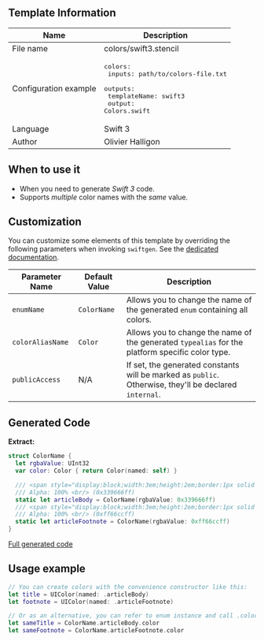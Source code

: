 ## Template Information

| Name      | Description       |
| --------- | ----------------- |
| File name | colors/swift3.stencil |
| Configuration example | <pre>colors:<br />  inputs: path/to/colors-file.txt<br />  outputs:<br />    templateName: swift3<br />    output: Colors.swift</pre> |
| Language | Swift 3 |
| Author | Olivier Halligon |

## When to use it

- When you need to generate *Swift 3* code.
- Supports _multiple_ color names with the _same_ value.

## Customization

You can customize some elements of this template by overriding the following parameters when invoking `swiftgen`. See the [dedicated documentation](../../ConfigFile.md).

| Parameter Name | Default Value | Description |
| -------------- | ------------- | ----------- |
| `enumName` | `ColorName` | Allows you to change the name of the generated `enum` containing all colors. |
| `colorAliasName` | `Color` | Allows you to change the name of the generated `typealias` for the platform specific color type. |
| `publicAccess` | N/A | If set, the generated constants will be marked as `public`. Otherwise, they'll be declared `internal`. |

## Generated Code

**Extract:**

```swift
struct ColorName {
  let rgbaValue: UInt32
  var color: Color { return Color(named: self) }

  /// <span style="display:block;width:3em;height:2em;border:1px solid black;background:#339666"></span>
  /// Alpha: 100% <br/> (0x339666ff)
  static let articleBody = ColorName(rgbaValue: 0x339666ff)
  /// <span style="display:block;width:3em;height:2em;border:1px solid black;background:#ff66cc"></span>
  /// Alpha: 100% <br/> (0xff66ccff)
  static let articleFootnote = ColorName(rgbaValue: 0xff66ccff)
}
```

[Full generated code](../../../Tests/Fixtures/Generated/Colors/swift3/defaults.swift)

## Usage example

```swift
// You can create colors with the convenience constructor like this:
let title = UIColor(named: .articleBody)
let footnote = UIColor(named: .articleFootnote)

// Or as an alternative, you can refer to enum instance and call .color on it:
let sameTitle = ColorName.articleBody.color
let sameFootnote = ColorName.articleFootnote.color
```
